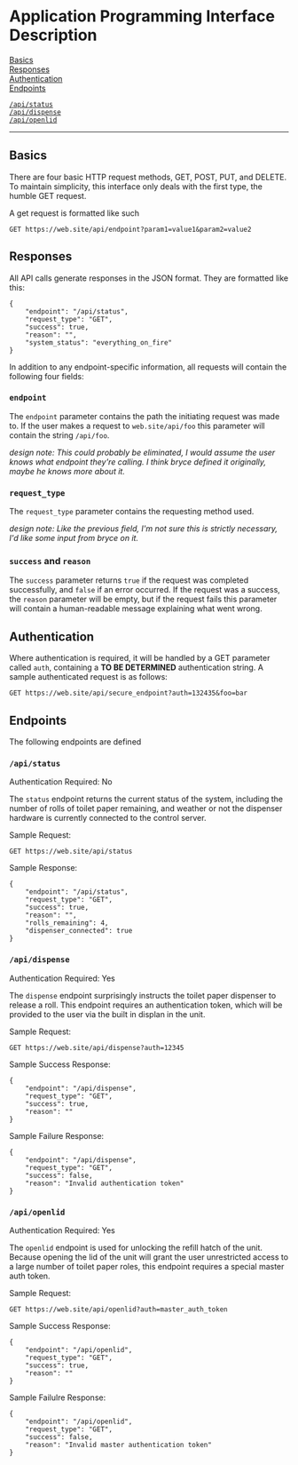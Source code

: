 # Application Programming Interface Description

[Basics](#Basics)  
[Responses](#Responses)  
[Authentication](#Authentication)  
[Endpoints](#Endpoints)

[`/api/status`](#apistatus)  
[`/api/dispense`](#apidispense)  
[`/api/openlid`](#apiopenlid)

---

## Basics

There are four basic HTTP request methods, GET, POST, PUT, and DELETE.  To
maintain simplicity, this interface only deals with the first type, the
humble GET request.

A get request is formatted like such

```
GET https://web.site/api/endpoint?param1=value1&param2=value2
```

## Responses

All API calls generate responses in the JSON format. They are formatted like
this:

```
{
    "endpoint": "/api/status",
    "request_type": "GET",
    "success": true,
    "reason": "",
    "system_status": "everything_on_fire"
}
```

In addition to any endpoint-specific information, all requests will contain the
following four fields:

### `endpoint`

The `endpoint` parameter contains the path the initiating request was made to.
If the user makes a request to `web.site/api/foo` this parameter will contain
the string `/api/foo`.

*design note: This could probably be eliminated, I would assume the user knows
what endpoint they're calling.  I think bryce defined it originally, maybe he
knows more about it.*

### `request_type`

The `request_type` parameter contains the requesting method used.

*design note: Like the previous field, I'm not sure this is strictly necessary,
I'd like some input from bryce on it.*

### `success` and `reason`

The `success` parameter returns `true` if the request was completed
successfully, and `false` if an error occurred.  If the request was a success,
the `reason` parameter will be empty, but if the request fails this parameter
will contain a human-readable message explaining what went wrong.

## Authentication

Where authentication is required, it will be handled by a GET parameter called
`auth`, containing a **TO BE DETERMINED** authentication string.  A sample
authenticated request is as follows:

```
GET https://web.site/api/secure_endpoint?auth=132435&foo=bar
```

## Endpoints

The following endpoints are defined

### `/api/status`

Authentication Required: No

The `status` endpoint returns the current status of the system, including the
number of rolls of toilet paper remaining, and weather or not the dispenser
hardware is currently connected to the control server.

Sample Request:
```
GET https://web.site/api/status
```

Sample Response:
```
{
    "endpoint": "/api/status",
    "request_type": "GET",
    "success": true,
    "reason": "",
    "rolls_remaining": 4,
    "dispenser_connected": true
}
```

### `/api/dispense`

Authentication Required: Yes

The `dispense` endpoint surprisingly instructs the toilet paper dispenser to
release a roll.  This endpoint requires an authentication token, which will be
provided to the user via the built in displan in the unit.

Sample Request:
```
GET https://web.site/api/dispense?auth=12345
```

Sample Success Response:
```
{
    "endpoint": "/api/dispense",
    "request_type": "GET",
    "success": true,
    "reason": ""
}
```

Sample Failure Response:
```
{
    "endpoint": "/api/dispense",
    "request_type": "GET",
    "success": false,
    "reason": "Invalid authentication token"
}
```

### `/api/openlid`

Authentication Required: Yes

The `openlid` endpoint is used for unlocking the refill hatch of the unit.
Because opening the lid of the unit will grant the user unrestricted access to a
large number of toilet paper roles, this endpoint requires a special master auth
token.

Sample Request:
```
GET https://web.site/api/openlid?auth=master_auth_token
```

Sample Success Response:
```
{
    "endpoint": "/api/openlid",
    "request_type": "GET",
    "success": true,
    "reason": ""
}
```

Sample Failulre Response:
```
{
    "endpoint": "/api/openlid",
    "request_type": "GET",
    "success": false,
    "reason": "Invalid master authentication token"
}
```
